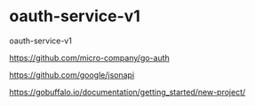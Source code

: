 # oauth-service-v1
oauth-service-v1

https://github.com/micro-company/go-auth

https://github.com/google/jsonapi

https://gobuffalo.io/documentation/getting_started/new-project/
